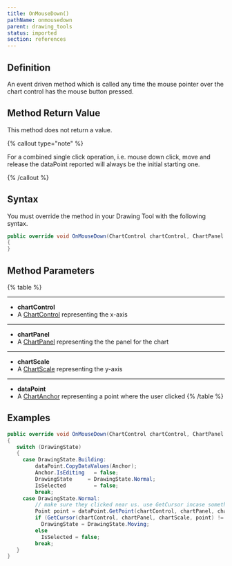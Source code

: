 ```yaml
---
title: OnMouseDown()
pathName: onmousedown
parent: drawing_tools
status: imported
section: references
---
```


## Definition

An event driven method which is called any time the mouse pointer over the chart control has the mouse button pressed.

## Method Return Value

This method does not return a value.

{% callout type="note" %}

For a combined single click operation, i.e. mouse down click, move and release the dataPoint reported will always be the initial starting one.

{% /callout %}

## Syntax

You must override the method in your Drawing Tool with the following syntax.

```csharp
public override void OnMouseDown(ChartControl chartControl, ChartPanel chartPanel, ChartScale chartScale, ChartAnchor dataPoint)  
{  
}
```

## Method Parameters

{% table %}

---

* **chartControl**
* A [ChartControl](chartcontrol) representing the x-axis

---

* **chartPanel**
* A [ChartPanel](chartpanel) representing the the panel for the chart

---

* **chartScale**
* A [ChartScale](chartscale) representing the y-axis

---

* **dataPoint**
* A [ChartAnchor](chartanchor) representing a point where the user clicked
{% /table %}

## Examples

```csharp
public override void OnMouseDown(ChartControl chartControl, ChartPanel chartPanel, ChartScale chartScale, ChartAnchor dataPoint)
{
   switch (DrawingState)
   {
     case DrawingState.Building:
         dataPoint.CopyDataValues(Anchor);
         Anchor.IsEditing   = false;
         DrawingState     = DrawingState.Normal;
         IsSelected         = false;
         break;
     case DrawingState.Normal:
         // make sure they clicked near us. use GetCursor incase something has more than one point
         Point point = dataPoint.GetPoint(chartControl, chartPanel, chartScale);
         if (GetCursor(chartControl, chartPanel, chartScale, point) != null)
           DrawingState = DrawingState.Moving;
         else
           IsSelected = false;
         break;
   }
}
```
